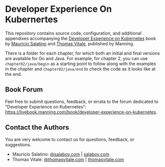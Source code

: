 # Developer Experience On Kubernertes

This repository contains source code, configuration, and additional appendixes accompanying the [Developer Experience on Kubernetes](https://www.manning.com/books/developer-experience-on-kubernetes) book by [Mauricio Salatino](https://salaboy.com) and [Thomas Vitale](https://www.thomasvitale.com), published by Manning.

There is a folder for each chapter, for which both an initial and final versions are available for Go and Java. For example, for chapter 2, you can use `chapter02/java/begin` as a starting point to follow along with the examples in the chapter and `chapter02/java/end` to check the code as it looks like at the end.

## Book Forum

Feel free to submit questions, feedback, or errata to the forum dedicated to "Developer Experience on Kubernetes": https://livebook.manning.com/book/developer-experience-on-kubernetes.

## Contact the Authors

You are very welcome to contact us for questions, feedback, or suggestions.

* Mauricio Salatino: [@salaboy.com](https://bsky.app/profile/salaboy.com) | [salaboy.com](https://salaboy.com)
* Thomas Vitale: [@thomasvitale.com](https://bsky.app/profile/thomasvitale.com) | [thomasvitale.com](https://thomasvitale.com)
